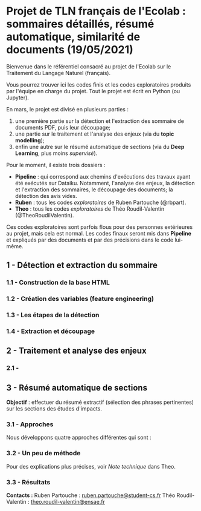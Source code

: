 # Projet de TLN français de l'Ecolab : sommaires détaillés, résumé automatique, similarité de documents (19/05/2021)

Bienvenue dans le référentiel consacré au projet de l'Ecolab sur le Traitement du Langage Naturel (français).

Vous pourrez trouver ici les codes finis et les codes exploratoires produits par l'équipe en charge du projet. Tout le projet est écrit en Python (ou Jupyter).


En mars, le projet est divisé en plusieurs parties : 
1. une première partie sur la détection et l'extraction des sommaire de documents PDF, puis leur découpage;
2. une partie sur le traitement et l'analyse des enjeux (via du **topic modelling**);
3. enfin une autre sur le résumé automatique de sections (via du **Deep Learning**, plus moins *supervisé*).

Pour le moment, il existe trois dossiers :
* **Pipeline** : qui correspond aux chemins d'exécutions des travaux ayant été exécutés sur Dataiku. Notamment, l'analyse des enjeux, la détection et l'extraction des sommaires, le découpage des documents; la détection des avis vides.
* **Ruben** : tous les codes _exploratoires_ de Ruben Partouche (@rbpart). 
* **Theo** : tous les codes _exploratoires_ de Théo Roudil-Valentin (@TheoRoudilValentin).

Ces codes exploratoires sont parfois flous pour des personnes extérieures au projet, mais cela est normal. Les codes finaux seront mis dans **Pipeline** et expliqués par des documents et par des précisions dans le code lui-même.

## 1 - Détection et extraction du sommaire
### 1.1 - Construction de la base HTML
### 1.2 - Création des variables (feature engineering)
### 1.3 - Les étapes de la détection
### 1.4 - Extraction et découpage

## 2 - Traitement et analyse des enjeux
### 2.1 -

## 3 - Résumé automatique de sections
**Objectif** : effectuer du résumé extractif (sélection des phrases pertinentes) sur les sections des études d'impacts.
### 3.1 - Approches
Nous développons quatre approches différentes qui sont :

### 3.2 - Un peu de méthode
Pour des explications plus précises, voir _Note technique_ dans Theo.
### 3.3 - Résultats

**Contacts :**
Ruben Partouche : ruben.partouche@student-cs.fr
Théo Roudil-Valentin : theo.roudil-valentin@ensae.fr
